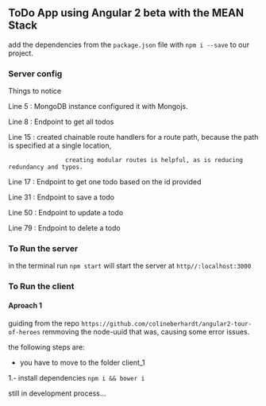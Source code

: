 ## ToDo App using Angular 2 beta with the MEAN Stack

add the dependencies from the `package.json` file with `npm i --save` to our project.

### Server config
Things to notice

Line 5 :  MongoDB instance configured it with Mongojs.

Line 8 :  Endpoint to get all todos

Line 15 : created chainable route handlers for a route path, because the path is specified at a single location,

					creating modular routes is helpful, as is reducing redundancy and typos.

Line 17 : Endpoint to get one todo based on the id provided

Line 31 : Endpoint to save a todo

Line 50 : Endpoint to update a todo

Line 79 : Endpoint to delete a todo

### To Run the server

in the terminal run `npm start` will start the server at `http//:localhost:3000`

### To Run the client
#### Aproach 1

guiding from the repo `https://github.com/colineberhardt/angular2-tour-of-heroes` remmoving the node-uuid that was,
causing some error issues.

the following steps are:

- you have to move to the folder client_1

1.- install dependencies `npm i && bower i`

still in development process...
